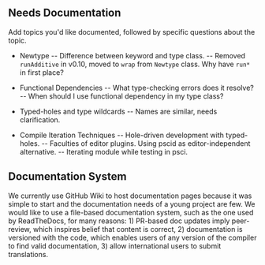 ## Needs Documentation

Add topics you'd like documented, followed by specific questions about the topic.

- Newtype
-- Difference between keyword and type class.
-- Removed `runAdditive` in v0.10, moved to `wrap` from `Newtype` class. Why have `run*` in first place?

- Functional Dependencies
-- What type-checking errors does it resolve?
-- When should I use functional dependency in my type class?

- Typed-holes and type wildcards
-- Names are similar, needs clarification.

- Compile Iteration Techniques
-- Hole-driven development with typed-holes.
-- Faculties of editor plugins. Using pscid as editor-independent alternative.
-- Iterating module while testing in psci.

## Documentation System

We currently use GitHub Wiki to host documentation pages because it was simple to start and the documentation needs of a young project are few. We would like to use a file-based documentation system, such as the one used by ReadTheDocs, for many reasons: 1) PR-based doc updates imply peer-review, which inspires belief that content is correct, 2) documentation is versioned with the code, which enables users of any version of the compiler to find valid documentation, 3) allow international users to submit translations.

